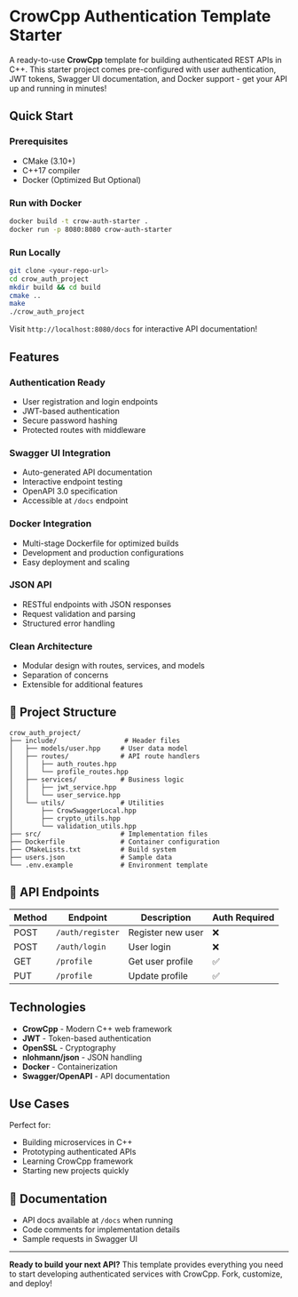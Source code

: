 # CrowCpp Authentication Template Starter

A ready-to-use **CrowCpp** template for building authenticated REST APIs in C++. This starter project comes pre-configured with user authentication, JWT tokens, Swagger UI documentation, and Docker support - get your API up and running in minutes!

## Quick Start

### Prerequisites

- CMake (3.10+)
- C++17 compiler
- Docker (Optimized But Optional)

### Run with Docker

```bash
docker build -t crow-auth-starter .
docker run -p 8080:8080 crow-auth-starter
```

### Run Locally

```bash
git clone <your-repo-url>
cd crow_auth_project
mkdir build && cd build
cmake ..
make
./crow_auth_project
```

Visit `http://localhost:8080/docs` for interactive API documentation!

## Features

### Authentication Ready

- User registration and login endpoints
- JWT-based authentication
- Secure password hashing
- Protected routes with middleware

### Swagger UI Integration

- Auto-generated API documentation
- Interactive endpoint testing
- OpenAPI 3.0 specification
- Accessible at `/docs` endpoint

### Docker Integration

- Multi-stage Dockerfile for optimized builds
- Development and production configurations
- Easy deployment and scaling

### JSON API

- RESTful endpoints with JSON responses
- Request validation and parsing
- Structured error handling

### Clean Architecture

- Modular design with routes, services, and models
- Separation of concerns
- Extensible for additional features

## 📁 Project Structure

```
crow_auth_project/
├── include/                 # Header files
│   ├── models/user.hpp     # User data model
│   ├── routes/             # API route handlers
│   │   ├── auth_routes.hpp
│   │   └── profile_routes.hpp
│   ├── services/           # Business logic
│   │   ├── jwt_service.hpp
│   │   └── user_service.hpp
│   └── utils/              # Utilities
│       ├── CrowSwaggerLocal.hpp
│       ├── crypto_utils.hpp
│       └── validation_utils.hpp
├── src/                    # Implementation files
├── Dockerfile              # Container configuration
├── CMakeLists.txt          # Build system
├── users.json              # Sample data
└── .env.example            # Environment template
```

## 🔧 API Endpoints

| Method | Endpoint | Description | Auth Required |
|--------|----------|-------------|---------------|
| POST | `/auth/register` | Register new user | ❌ |
| POST | `/auth/login` | User login | ❌ |
| GET | `/profile` | Get user profile | ✅ |
| PUT | `/profile` | Update profile | ✅ |

## Technologies

- **CrowCpp** - Modern C++ web framework
- **JWT** - Token-based authentication
- **OpenSSL** - Cryptography
- **nlohmann/json** - JSON handling
- **Docker** - Containerization
- **Swagger/OpenAPI** - API documentation

## Use Cases

Perfect for:

- Building microservices in C++
- Prototyping authenticated APIs
- Learning CrowCpp framework
- Starting new projects quickly

## 📖 Documentation

- API docs available at `/docs` when running
- Code comments for implementation details
- Sample requests in Swagger UI

---

**Ready to build your next API?** This template provides everything you need to start developing authenticated services with CrowCpp. Fork, customize, and deploy! 
